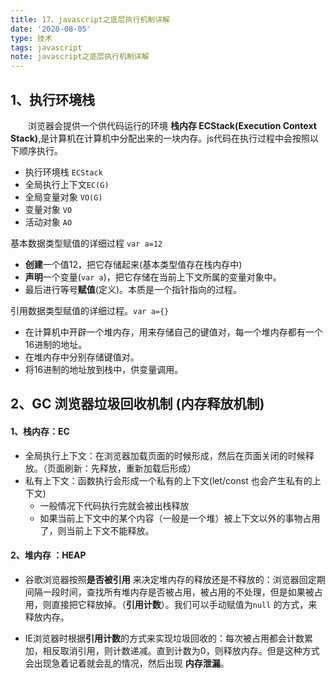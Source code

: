```yaml
---
title: 17、javascript之底层执行机制详解
date: '2020-08-05'
type: 技术
tags: javascript
note: javascript之底层执行机制详解
---
```



## 1、执行环境栈
&#8195;&#8195;浏览器会提供一个供代码运行的环境 **栈内存 ECStack(Execution Context Stack)**,是计算机在计算机中分配出来的一块内存。js代码在执行过程中会按照以下顺序执行。
+ 执行环境栈 `ECStack`
+ 全局执行上下文`EC(G)` 
+ 全局变量对象 `VO(G)`
+ 变量对象 `VO`
+ 活动对象 `AO`

基本数据类型赋值的详细过程 `var a=12`
+ **创建**一个值12，把它存储起来(基本类型值存在栈内存中)
+ **声明**一个变量(`var a`)，把它存储在当前上下文所属的变量对象中。
+ 最后进行等号**赋值**(定义)。本质是一个指针指向的过程。

引用数据类型赋值的详细过程。`var a={}`
+ 在计算机中开辟一个堆内存，用来存储自己的键值对，每一个堆内存都有一个16进制的地址。
+ 在堆内存中分别存储键值对。
+ 将16进制的地址放到栈中，供变量调用。


## 2、GC 浏览器垃圾回收机制 (内存释放机制)
#### 1、栈内存：EC
+ 全局执行上下文：在浏览器加载页面的时候形成，然后在页面关闭的时候释放。（页面刷新：先释放，重新加载后形成）
+ 私有上下文：函数执行会形成一个私有的上下文(let/const 也会产生私有的上下文)
    + 一般情况下代码执行完就会被出栈释放
    + 如果当前上下文中的某个内容（一般是一个堆）被上下文以外的事物占用了，则当前上下文不能释放。
#### 2、堆内存 ：HEAP
+ 谷歌浏览器按照**是否被引用** 来决定堆内存的释放还是不释放的：浏览器回定期间隔一段时间，查找所有堆内存是否被占用，被占用的不处理，但是如果被占用，则直接把它释放掉。（**引用计数**）。我们可以手动赋值为`null` 的方式，来释放内存。

+ IE浏览器时根据**引用计数**的方式来实现垃圾回收的：每次被占用都会计数累加，相反取消引用，则计数递减。直到计数为0，则释放内存。但是这种方式会出现急着记着就会乱的情况，然后出现 **内存泄漏**。


